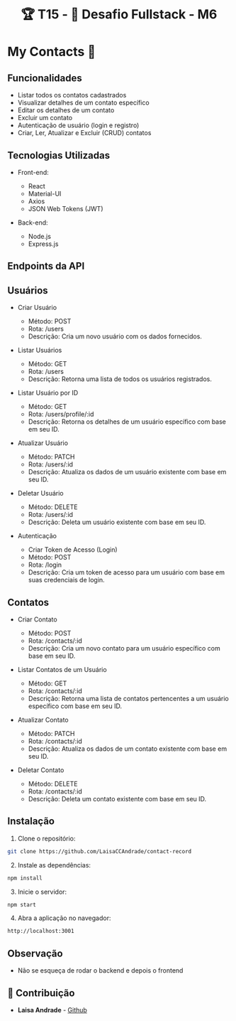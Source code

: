<h1 align="center"> 🏆 T15 - 🏁 Desafio Fullstack - M6 </h1>

# My Contacts 🚀 

## Funcionalidades

- Listar todos os contatos cadastrados
- Visualizar detalhes de um contato específico
- Editar os detalhes de um contato
- Excluir um contato
- Autenticação de usuário (login e registro)
- Criar, Ler, Atualizar e Excluir (CRUD) contatos

## Tecnologias Utilizadas

- Front-end:
  - React
  - Material-UI
  - Axios
  - JSON Web Tokens (JWT)

- Back-end:
  - Node.js
  - Express.js

## Endpoints da API

## Usuários
- Criar Usuário
    - Método: POST
    - Rota: /users
    - Descrição: Cria um novo usuário com os dados fornecidos.

- Listar Usuários
    - Método: GET
    - Rota: /users
    - Descrição: Retorna uma lista de todos os usuários registrados.

- Listar Usuário por ID
    - Método: GET
    - Rota: /users/profile/:id
    - Descrição: Retorna os detalhes de um usuário específico com base em seu ID.

- Atualizar Usuário
    - Método: PATCH
    - Rota: /users/:id
    - Descrição: Atualiza os dados de um usuário existente com base em seu ID.

- Deletar Usuário
    - Método: DELETE
    - Rota: /users/:id
    - Descrição: Deleta um usuário existente com base em seu ID.

- Autenticação
    - Criar Token de Acesso (Login)
    - Método: POST
    - Rota: /login
    - Descrição: Cria um token de acesso para um usuário com base em suas credenciais de login.

## Contatos
- Criar Contato
    - Método: POST
    - Rota: /contacts/:id
    - Descrição: Cria um novo contato para um usuário específico com base em seu ID.

- Listar Contatos de um Usuário
    - Método: GET
    - Rota: /contacts/:id
    - Descrição: Retorna uma lista de contatos pertencentes a um usuário específico com base em seu ID.

- Atualizar Contato
    - Método: PATCH
    - Rota: /contacts/:id
    - Descrição: Atualiza os dados de um contato existente com base em seu ID.

- Deletar Contato
    - Método: DELETE
    - Rota: /contacts/:id
    - Descrição: Deleta um contato existente com base em seu ID.

## Instalação

1. Clone o repositório: 
```bash
git clone https://github.com/LaisaCCAndrade/contact-record
```

2. Instale as dependências:
```bash
npm install
``` 

3. Inicie o servidor:
```bash
npm start
```

4. Abra a aplicação no navegador:
```bash
http://localhost:3001
```

## Observação
- Não se esqueça de rodar o backend e depois o frontend

## 🤝 Contribuição

- **Laisa Andrade** - [Github](https://github.com/LaisaCCAndrade)
